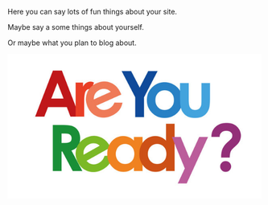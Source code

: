 Here you can say lots of fun things about your site.

Maybe say a some things about yourself.

Or maybe what you plan to blog about.


![Screenshot of a comment on a GitHub issue showing an image, added in the Markdown, of an Octocat smiling and raising a tentacle.](/images/ready.jpeg)